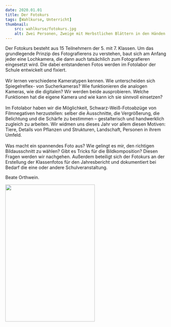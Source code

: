 ```yaml
---
date: 2020.01.01
title: Der Fotokurs
tags: [Wahlkurse, Unterricht]
thumbnail: 
    src: wahlkurse/fotokurs.jpg
    alt: Zwei Personen, Zweige mit Herbstlichen Blättern in den Händen haltend vor einem leicht bewölkten, ansonsten blauen Himmel
---
```


Der Fotokurs besteht aus 15 Teilnehmern der 5. mit 7. Klassen. Um das grundlegende Prinzip des Fotografierens zu verstehen, baut sich am Anfang jeder eine Lochkamera, die dann auch tatsächlich zum Fotografieren eingesetzt wird. Die dabei entstandenen Fotos werden im Fotolabor der Schule entwickelt und fixiert.<br /><br />
Wir lernen verschiedene Kameratypen kennen. Wie unterscheiden sich Spiegelreflex- von Sucherkameras? Wie funktionieren die analogen Kameras, wie die digitalen? Wir werden beide ausprobieren. Welche Funktionen hat die eigene Kamera und wie kann ich sie sinnvoll einsetzen?<br /><br />
Im Fotolabor haben wir die Möglichkeit, Schwarz-Weiß-Fotoabzüge von Filmnegativen herzustellen: selber die Ausschnitte, die Vergrößerung, die Belichtung und die Schärfe zu bestimmen – gestalterisch und handwerklich zugleich zu arbeiten. 
Wir widmen uns dieses Jahr vor allem diesen Motiven: Tiere, Details von Pflanzen und Strukturen, Landschaft, Personen in ihrem Umfeld.<br /><br />
Was macht ein spannendes Foto aus? Wie gelingt es mir, den richtigen Bildausschnitt zu wählen? Gibt es Tricks für die Bildkomposition? Diesen Fragen werden wir nachgehen.
Außerdem beteiligt sich der Fotokurs an der Erstellung der Klassenfotos für den Jahresbericht und dokumentiert bei Bedarf die eine oder andere Schulveranstaltung.

Beate Orthwein.

<img src="images/wahlkurse/fotokurs.jpg" width ="280" height="430" />